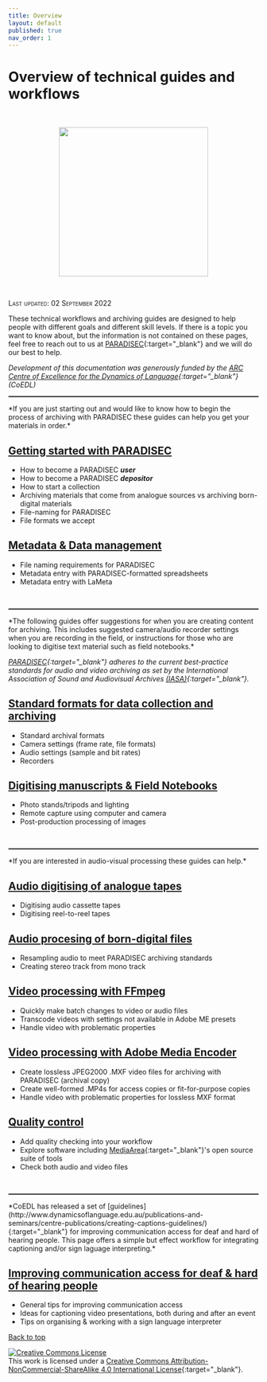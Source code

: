 ```yaml
---
title: Overview
layout: default
published: true
nav_order: 1
---
```


# Overview of technical guides and workflows

<br>
<p align="center">
  <img width="300" src="images/Revox_front.gif">
</p>
<br>

<span style="font-variant:small-caps;">Last updated: 02 September 2022</span>

These technical workflows and archiving guides are designed to help people with different goals and different skill levels. If there is a topic you want to know about, but the information is not contained on these pages, feel free to reach out to us at [PARADISEC](mailto:admin@paradisec.org.au){:target="_blank"} and we will do our best to help. 

*Development of this documentation was generously funded by the [ARC Centre of Excellence for the Dynamics of Language](https://www.dynamicsoflanguage.edu.au/){:target="_blank"} (CoEDL)*
<br>
<hr style="border:1px solid grey">
*If you are just starting out and would like to know how to begin the process of archiving with PARADISEC these guides can help you get your materials in order.*

## [Getting started with PARADISEC](https://paradisec-archive.github.io/PARADISEC_workflows/02_getting-started.html)
* How to become a PARADISEC ***user***
* How to become a PARADISEC ***depositor***
* How to start a collection
* Archiving materials that come from analogue sources vs archiving born-digital materials
* File-naming for PARADISEC
* File formats we accept

## [Metadata & Data management](https://paradisec-archive.github.io/PARADISEC_workflows/03_data_management.html)
* File naming requirements for PARADISEC
* Metadata entry with PARADISEC-formatted spreadsheets
* Metadata entry with LaMeta
<br>
<hr style="border:1px solid grey">
*The following guides offer suggestions for when you are creating content for archiving. This includes suggested camera/audio recorder settings when you are recording in the field, or instructions for those who are looking to digitise text material such as field notebooks.*

*[PARADISEC](https://paradisec.org){:target="_blank"} adheres to the current best-practice standards for audio and video archiving as set by the International Association of Sound and Audiovisual Archives [(IASA)](https://www.iasa-web.org/){:target="_blank"}.*

## [Standard formats for data collection and archiving](https://paradisec-archive.github.io/PARADISEC_workflows/04_standard_formats.html)
* Standard archival formats 
* Camera settings (frame rate, file formats)
* Audio settings (sample and bit rates) 
* Recorders

## [Digitising manuscripts & Field Notebooks](https://paradisec-archive.github.io/PARADISEC_workflows/05_digitising_manuscripts.html)
* Photo stands/tripods and lighting
* Remote capture using computer and camera
* Post-production processing of images
<br>
<hr style="border:1px solid grey">
*If you are interested in audio-visual processing these guides can help.*

## [Audio digitising of analogue tapes](https://paradisec-archive.github.io/PARADISEC_workflows/06_audio_digitising.html)
* Digitising audio cassette tapes
* Digitising reel-to-reel tapes

## [Audio procesing of born-digital files](https://paradisec-archive.github.io/PARADISEC_workflows/07_audio_processing.html)
* Resampling audio to meet PARADISEC archiving standards
* Creating stereo track from mono track

## [Video processing with FFmpeg](https://paradisec-archive.github.io/PARADISEC_workflows/08_video_processing_FFmpeg.html)
* Quickly make batch changes to video or audio files
* Transcode videos with settings not available in Adobe ME presets
* Handle video with problematic properties

## [Video processing with Adobe Media Encoder](https://paradisec-archive.github.io/PARADISEC_workflows/09_video_processing_AdobeME.html)
* Create lossless JPEG2000 .MXF video files for archiving with PARADISEC (archival copy)
* Create well-formed .MP4s for access copies or fit-for-purpose copies
* Handle video with problematic properties for lossless MXF format

## [Quality control](https://paradisec-archive.github.io/PARADISEC_workflows/10_quality_control.html)
* Add quality checking into your workflow
* Explore software including [MediaArea](https://mediaarea.net/){:target="_blank"}'s open source suite of tools
* Check both audio and video files
<br>
<hr style="border:1px solid grey">
*CoEDL has released a set of [guidelines](http://www.dynamicsoflanguage.edu.au/publications-and-seminars/centre-publications/creating-captions-guidelines/){:target="_blank"} for improving communication access for deaf and hard of hearing people. This page offers a simple but effect workflow for integrating captioning and/or sign laguage interpreting.* 

## [Improving communication access for deaf & hard of hearing people](https://paradisec-archive.github.io/PARADISEC_workflows/11_improving_communication_access.html)
* General tips for improving communication access 
* Ideas for captioning video presentations, both during and after an event
* Tips on organising & working with a sign language interpreter

[Back to top](#)

<a rel="license" href="http://creativecommons.org/licenses/by-nc-sa/4.0/"><img alt="Creative Commons License" style="border-width:0" src="https://i.creativecommons.org/l/by-nc-sa/4.0/88x31.png" /></a><br />This work is licensed under a <a rel="license" href="http://creativecommons.org/licenses/by-nc-sa/4.0/">Creative Commons Attribution-NonCommercial-ShareAlike 4.0 International License</a>{:target="_blank"}.